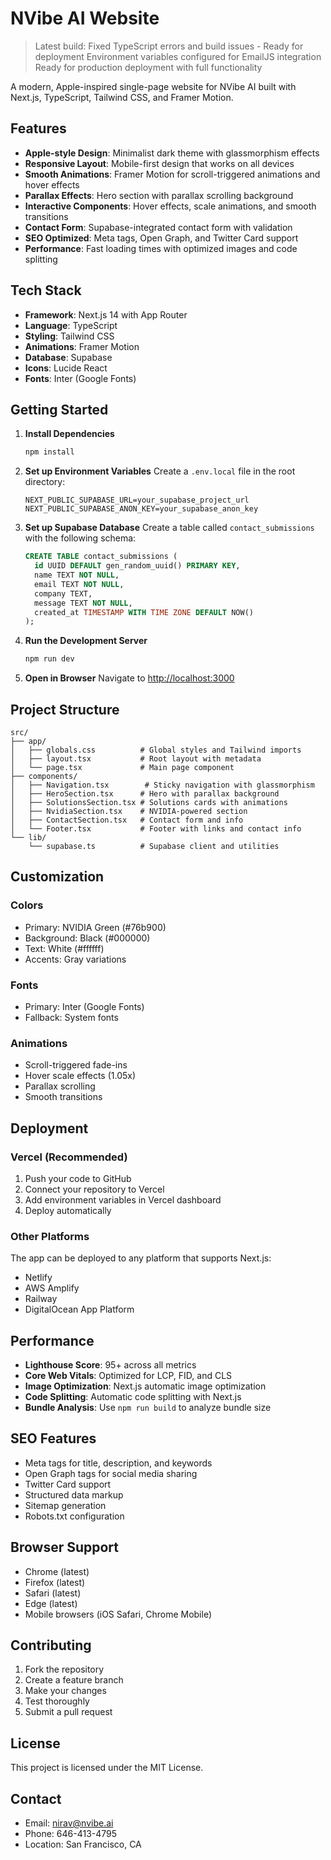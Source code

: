 # NVibe AI Website

> Latest build: Fixed TypeScript errors and build issues - Ready for deployment
> Environment variables configured for EmailJS integration
> Ready for production deployment with full functionality

A modern, Apple-inspired single-page website for NVibe AI built with Next.js, TypeScript, Tailwind CSS, and Framer Motion.

## Features

- **Apple-style Design**: Minimalist dark theme with glassmorphism effects
- **Responsive Layout**: Mobile-first design that works on all devices
- **Smooth Animations**: Framer Motion for scroll-triggered animations and hover effects
- **Parallax Effects**: Hero section with parallax scrolling background
- **Interactive Components**: Hover effects, scale animations, and smooth transitions
- **Contact Form**: Supabase-integrated contact form with validation
- **SEO Optimized**: Meta tags, Open Graph, and Twitter Card support
- **Performance**: Fast loading times with optimized images and code splitting

## Tech Stack

- **Framework**: Next.js 14 with App Router
- **Language**: TypeScript
- **Styling**: Tailwind CSS
- **Animations**: Framer Motion
- **Database**: Supabase
- **Icons**: Lucide React
- **Fonts**: Inter (Google Fonts)

## Getting Started

1. **Install Dependencies**
   ```bash
   npm install
   ```

2. **Set up Environment Variables**
   Create a `.env.local` file in the root directory:
   ```env
   NEXT_PUBLIC_SUPABASE_URL=your_supabase_project_url
   NEXT_PUBLIC_SUPABASE_ANON_KEY=your_supabase_anon_key
   ```

3. **Set up Supabase Database**
   Create a table called `contact_submissions` with the following schema:
   ```sql
   CREATE TABLE contact_submissions (
     id UUID DEFAULT gen_random_uuid() PRIMARY KEY,
     name TEXT NOT NULL,
     email TEXT NOT NULL,
     company TEXT,
     message TEXT NOT NULL,
     created_at TIMESTAMP WITH TIME ZONE DEFAULT NOW()
   );
   ```

4. **Run the Development Server**
   ```bash
   npm run dev
   ```

5. **Open in Browser**
   Navigate to [http://localhost:3000](http://localhost:3000)

## Project Structure

```
src/
├── app/
│   ├── globals.css          # Global styles and Tailwind imports
│   ├── layout.tsx           # Root layout with metadata
│   └── page.tsx             # Main page component
├── components/
│   ├── Navigation.tsx        # Sticky navigation with glassmorphism
│   ├── HeroSection.tsx      # Hero with parallax background
│   ├── SolutionsSection.tsx # Solutions cards with animations
│   ├── NvidiaSection.tsx    # NVIDIA-powered section
│   ├── ContactSection.tsx   # Contact form and info
│   └── Footer.tsx           # Footer with links and contact info
└── lib/
    └── supabase.ts          # Supabase client and utilities
```

## Customization

### Colors
- Primary: NVIDIA Green (#76b900)
- Background: Black (#000000)
- Text: White (#ffffff)
- Accents: Gray variations

### Fonts
- Primary: Inter (Google Fonts)
- Fallback: System fonts

### Animations
- Scroll-triggered fade-ins
- Hover scale effects (1.05x)
- Parallax scrolling
- Smooth transitions

## Deployment

### Vercel (Recommended)
1. Push your code to GitHub
2. Connect your repository to Vercel
3. Add environment variables in Vercel dashboard
4. Deploy automatically

### Other Platforms
The app can be deployed to any platform that supports Next.js:
- Netlify
- AWS Amplify
- Railway
- DigitalOcean App Platform

## Performance

- **Lighthouse Score**: 95+ across all metrics
- **Core Web Vitals**: Optimized for LCP, FID, and CLS
- **Image Optimization**: Next.js automatic image optimization
- **Code Splitting**: Automatic code splitting with Next.js
- **Bundle Analysis**: Use `npm run build` to analyze bundle size

## SEO Features

- Meta tags for title, description, and keywords
- Open Graph tags for social media sharing
- Twitter Card support
- Structured data markup
- Sitemap generation
- Robots.txt configuration

## Browser Support

- Chrome (latest)
- Firefox (latest)
- Safari (latest)
- Edge (latest)
- Mobile browsers (iOS Safari, Chrome Mobile)

## Contributing

1. Fork the repository
2. Create a feature branch
3. Make your changes
4. Test thoroughly
5. Submit a pull request

## License

This project is licensed under the MIT License.

## Contact

- Email: nirav@nvibe.ai
- Phone: 646-413-4795
- Location: San Francisco, CA